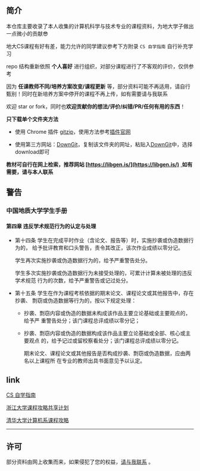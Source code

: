 ## 简介

本仓库主要收录了本人收集的计算机科学与技术专业的课程资料，为地大学子做出一点微小的贡献😎

地大CS课程有好有差，能力允许的同学建议参考下方附录 `CS 自学指南` 自行补充学习

repo 结构重新依照 **个人喜好** 进行组织，对部分课程进行了不客观的评价，仅供参考

因为 **任课教师不同/培养方案改变/课程更新** 等，部分资料可能不再适用，请自行甄别！同时在新培养方案中停开的课程不再上传，如有需要请与我联系

欢迎 star or fork，同时也**欢迎贡献你的想法/评价/纠错/PR/任何有用的东西**！

**只下载单个文件夹方法**

* 使用 Chrome 插件 [gitzip](https://gitzip.org/)，使用方法参考[插件官网](https://gitzip.org/)

* 使用第三方网站：[DownGit](https://minhaskamal.github.io/DownGit/#/home)，复制该文件夹的网址，粘贴入[DownGit](https://minhaskamal.github.io/DownGit/#/home)中，选择download即可

**教材可自行在网上检索，推荐网站 [https://libgen.is/](https://libgen.is/)** ,**如有需要，请与本人联系**

## 警告

### 中国地质大学学生手册

#### 第四章 违反学术规范行为的认定与处理

* 第十四条 学生在完成平时作业（含论文、报告等）时，实施抄袭或伪造数据行为的，
  给予批评教育和口头警告，责令其改正，该次作业成绩以零分记。

  学生再次实施抄袭或伪造数据行为的，给予严重警告处分。

  学生多次实施抄袭或伪造数据行为未接受处理的，可累计计算未被处理的违反学术规范
  行为的次数，给予严重警告或记过处分。

* 第十五条 学生在作为课程考核依据的期末论文、课程论文或其他报告中，存在抄袭、
  剽窃或伪造数据等行为的，按以下规定处理：

  * 抄袭、剽窃内容或伪造的数据未构成该作品主要立论基础或主要观点的，给予严
    重警告处分；该门课程总评成绩以零分记；

  * 抄袭、剽窃内容或伪造的数据构成该作品主要立论基础或全部、核心或主要观点
    的，给予记过或留校察看处分；该门课程总评成绩以零分记。

    期末论文、课程论文或其他报告是否构成抄袭、剽窃或伪造数据，应由两名以上课程所
    在专业的教师出具书面意见予以认定。

## link

[CS 自学指南](https://github.com/pkuflyingpig/cs-self-learning/)

[浙江大学课程攻略共享计划](https://github.com/QSCTech/zju-icicles)

[清华大学计算机系课程攻略](https://github.com/PKUanonym/REKCARC-TSC-UHT)

---

## 许可

部分资料由网上收集而来，如果侵犯了您的权益，[请与我联系](mailto:me@oaeen.com) 。